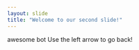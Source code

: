 ```yaml
---
layout: slide
title: "Welcome to our second slide!"
---
```

awesome bot
Use the left arrow to go back!
